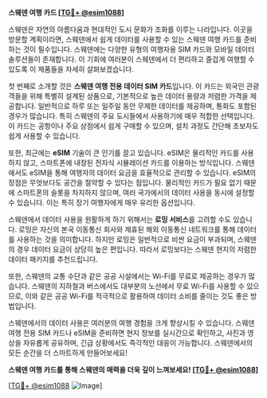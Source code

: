 **스웨덴 여행 카드 [[TG💪+ @esim1088](https://t.me/s/esim1088)]**

스웨덴은 자연의 아름다움과 현대적인 도시 문화가 조화를 이루는 나라입니다. 이곳을 방문할 계획이라면, 스웨덴에서 쉽게 데이터를 사용할 수 있는 스웨덴 여행 카드를 준비하는 것이 필수입니다. 스웨덴에는 다양한 유형의 여행자용 SIM 카드와 모바일 데이터 솔루션들이 존재합니다. 이 기회에 여러분이 스웨덴에서 더 편리하고 즐겁게 여행할 수 있도록 이 제품들을 자세히 살펴보겠습니다.

첫 번째로 소개할 것은 **스웨덴 여행 전용 데이터 SIM 카드**입니다. 이 카드는 외국인 관광객들을 위해 특별히 설계된 상품으로, 기본적으로 높은 데이터 용량과 저렴한 가격을 제공합니다. 일반적으로 하루 또는 일주일 동안 무제한 데이터를 제공하며, 통화도 포함된 경우가 많습니다. 특히 스웨덴의 주요 도시들에서 사용하기에 매우 적합한 선택입니다. 이 카드는 공항이나 주요 상점에서 쉽게 구매할 수 있으며, 설치 과정도 간단해 초보자도 쉽게 사용할 수 있습니다.

또한, 최근에는 **eSIM** 기술이 큰 인기를 끌고 있습니다. eSIM은 물리적인 카드를 사용하지 않고, 스마트폰에 내장된 전자식 시뮬레이션 카드를 이용하는 방식입니다. 스웨덴에서도 eSIM을 통해 여행자의 데이터 요금을 효율적으로 관리할 수 있습니다. eSIM의 장점은 무엇보다도 공간을 절약할 수 있다는 점입니다. 물리적인 카드가 필요 없기 때문에 스마트폰의 슬롯을 차지하지 않으며, 여러 국가에서의 데이터 사용을 동시에 설정할 수 있습니다. 이는 특히 장기 여행자에게 매우 유리한 옵션입니다.

스웨덴에서 데이터 사용을 원활하게 하기 위해서는 **로밍 서비스**를 고려할 수도 있습니다. 로밍은 자신의 본국 이동통신 회사와 제휴된 해외 이동통신 네트워크를 통해 데이터를 사용하는 것을 의미합니다. 하지만 로밍은 일반적으로 비싼 요금이 부과되며, 스웨덴의 경우 데이터 요금이 상당히 높은 편입니다. 따라서 로밍보다는 스웨덴 현지의 저렴한 데이터 패키지를 추천드립니다.

또한, 스웨덴의 교통 수단과 같은 공공 시설에서는 Wi-Fi를 무료로 제공하는 경우가 많습니다. 스웨덴의 지하철과 버스에서도 대부분의 노선에서 무료 Wi-Fi를 사용할 수 있으므로, 이와 같은 공공 Wi-Fi를 적극적으로 활용하여 데이터 소비를 줄이는 것도 좋은 방법입니다.

스웨덴에서의 데이터 사용은 여러분의 여행 경험을 크게 향상시킬 수 있습니다. 스웨덴 여행 전용 SIM 카드나 eSIM을 준비하면 현지 정보를 실시간으로 확인하고, 사진과 영상을 자유롭게 공유하며, 긴급 상황에서도 즉각적인 대응이 가능합니다. 스웨덴에서의 모든 순간을 더 스마트하게 만들어보세요!

**스웨덴 여행 카드를 통해 스웨덴의 매력을 더욱 깊이 느껴보세요! [[TG💪+ @esim1088](https://t.me/s/esim1088)]**

[[TG💪+ @esim1088](https://t.me/s/esim1088) ![Image](https://i.postimg.cc/Y0z9fWf4/image.png)]